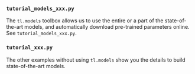 ### `tutorial_models_xxx.py`

The `tl.models` toolbox allows us to use the entire or a part of the state-of-the-art models, and automatically download pre-trained parameters online. See `tutorial_models_xxx.py`.

### `tutorial_xxx.py`

The other examples without using `tl.models` show you the details to build state-of-the-art models.